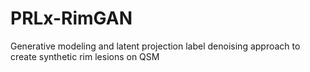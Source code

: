 # PRLx-RimGAN
Generative modeling and latent projection label denoising approach to create synthetic rim lesions on QSM
